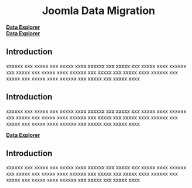 

<h1 align="center">Joomla Data Migration</h1>

<b><a href="https://ossinsight.io/explore/" >Data Explorer</a></b><br>
<b><a href="https://ossinsight.io/explore/" >Data Explorer</a></b>

## Introduction

xxxxxx xxx xxxxx xxx xxxxx xxxx xxxxxx xxx xxxxx xxx xxxxx xxxx xxxxxx xxx xxxxx xxx xxxxx xxxx 
xxxxxx xxx xxxxx xxx xxxxx xxxx xxxxxx xxx xxxxx xxx xxxxx xxxx 
xxxxxx xxx xxxxx xxx xxxxx xxxx 

## Introduction

xxxxxx xxx xxxxx xxx xxxxx xxxx xxxxxx xxx xxxxx xxx xxxxx xxxx xxxxxx xxx xxxxx xxx xxxxx xxxx 
xxxxxx xxx xxxxx xxx xxxxx xxxx xxxxxx xxx xxxxx xxx xxxxx xxxx 
xxxxxx xxx xxxxx xxx xxxxx xxxx

<b><a href="https://ossinsight.io/explore/" >Data Explorer</a></b>

## Introduction

xxxxxx xxx xxxxx xxx xxxxx xxxx xxxxxx xxx xxxxx xxx xxxxx xxxx xxxxxx xxx xxxxx xxx xxxxx xxxx 
xxxxxx xxx xxxxx xxx xxxxx xxxx xxxxxx xxx xxxxx xxx xxxxx xxxx 
xxxxxx xxx xxxxx xxx xxxxx xxxx 
